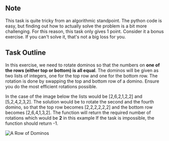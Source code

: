 ## Note

This task is quite tricky from an algorithmic standpoint. The python code is easy, but finding out how to actually solve the problem is a bit more challenging. For this reason, this task only gives 1 point. Consider it a bonus exercise. If you can't solve it, that's not a big loss for you.

## Task Outline

In this exercise, we need to rotate dominos so that the numbers on **one of the rows (either top or bottom) is all equal**. The dominos will be given as two lists of integers, one for the top row and one for the bottom row. The rotation is done by swapping the top and bottom row of a domino. Ensure you do the most efficient rotations possible.

In the case of the image below the lists would be [2,6,2,1,2,2] and [5,2,4,2,3,2]. The solution would be to rotate the second and the fourth domino, so that the top row becomes [2,2,2,2,2,2] and the bottom row becomes [2,6,4,1,3,2]. The function will return the required number of rotations which would be **2** in this example If the task is impossible, the function should return -1.

![A Row of Dominos](resource/dominos.png "A Row of Dominos")
